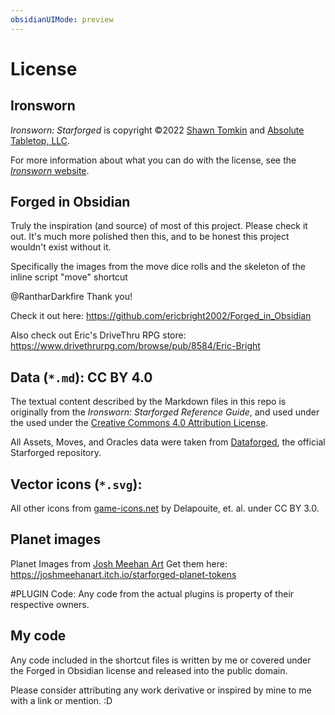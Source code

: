 ```yaml
---
obsidianUIMode: preview
---
```

# License

## Ironsworn

*Ironsworn: Starforged* is copyright ©2022 [Shawn Tomkin](https://www.ironswornrpg.com/) and [Absolute Tabletop, LLC](https://absolutetabletop.com/).

For more information about what you can do with the license, see the [*Ironsworn* website](https://www.ironswornrpg.com/licensing).

## Forged in Obsidian

Truly the inspiration (and source) of most of this project.  Please check it out.  It's much more polished then this, and to be honest this project wouldn't exist without it.

Specifically the images from the move dice rolls and the skeleton of the inline script "move" shortcut

@RantharDarkfire Thank you!

Check it out here:  https://github.com/ericbright2002/Forged_in_Obsidian

Also check out Eric's DriveThru RPG store: https://www.drivethrurpg.com/browse/pub/8584/Eric-Bright

## Data (`*.md`): CC BY 4.0

The textual content described by the Markdown files in this repo is originally from the *Ironsworn: Starforged Reference Guide*, and used under the used under the [Creative Commons 4.0 Attribution License](https://creativecommons.org/licenses/by/4.0/).

All Assets, Moves, and Oracles data were taken from [Dataforged](https://github.com/rsek/dataforged), the official Starforged repository. 

## Vector icons (`*.svg`):

All other icons from [game-icons.net](https://game-icons.net) by Delapouite, et. al. under CC BY 3.0.

## Planet images

Planet Images from [Josh Meehan Art](https://joshmeehanart.com/) 
Get them here: https://joshmeehanart.itch.io/starforged-planet-tokens

#PLUGIN Code:
Any code from the actual plugins is property of their respective owners. 

## My code

Any code included in the shortcut files is written by me or covered under the Forged in Obsidian license and released into the public domain.

Please consider attributing any work derivative or inspired by mine to me with a link or mention. :D

